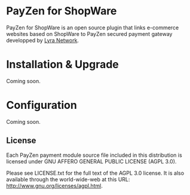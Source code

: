# PayZen for ShopWare

PayZen for ShopWare is an open source plugin that links e-commerce websites based on ShopWare to PayZen secured payment gateway developped by [Lyra Network](https://www.lyra-network.com/).

# Installation & Upgrade

Coming soon.

# Configuration

Coming soon.

## License

Each PayZen payment module source file included in this distribution is licensed under GNU AFFERO GENERAL PUBLIC LICENSE (AGPL 3.0).

Please see LICENSE.txt for the full text of the AGPL 3.0 license. It is also available through the world-wide-web at this URL: http://www.gnu.org/licenses/agpl.html.
